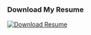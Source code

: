 ### Download My Resume

[![Download Resume](https://img.shields.io/badge/Download_Resume-FFFFFF?style=for-the-badge&logo=github&logoColor=black)](https://github.com/hirunrnm/resume_download/raw/main/Hirun_Rattananimit_Resume.pdf)

